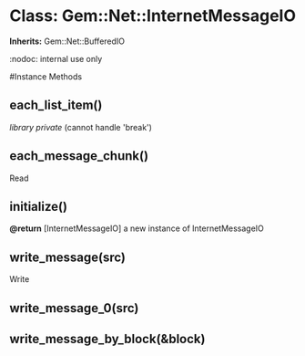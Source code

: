 # Class: Gem::Net::InternetMessageIO
**Inherits:** Gem::Net::BufferedIO
    

:nodoc: internal use only



#Instance Methods
## each_list_item() [](#method-i-each_list_item)
*library private* (cannot handle 'break')

## each_message_chunk() [](#method-i-each_message_chunk)
Read

## initialize() [](#method-i-initialize)

**@return** [InternetMessageIO] a new instance of InternetMessageIO

## write_message(src) [](#method-i-write_message)
Write

## write_message_0(src) [](#method-i-write_message_0)

## write_message_by_block(&block) [](#method-i-write_message_by_block)

